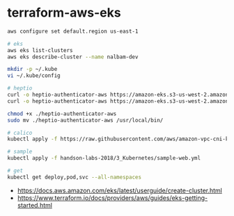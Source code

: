 # terraform-aws-eks

```bash
aws configure set default.region us-east-1

# eks
aws eks list-clusters
aws eks describe-cluster --name nalbam-dev

mkdir -p ~/.kube
vi ~/.kube/config

# heptio
curl -o heptio-authenticator-aws https://amazon-eks.s3-us-west-2.amazonaws.com/1.10.3/2018-06-05/bin/linux/amd64/heptio-authenticator-aws
curl -o heptio-authenticator-aws https://amazon-eks.s3-us-west-2.amazonaws.com/1.10.3/2018-06-05/bin/darwin/amd64/heptio-authenticator-aws

chmod +x ./heptio-authenticator-aws
sudo mv ./heptio-authenticator-aws /usr/local/bin/

# calico
kubectl apply -f https://raw.githubusercontent.com/aws/amazon-vpc-cni-k8s/v1.0.0/config/v1.0/aws-k8s-cni-calico.yaml

# sample
kubectl apply -f handson-labs-2018/3_Kubernetes/sample-web.yml

# get
kubectl get deploy,pod,svc --all-namespaces

```
* https://docs.aws.amazon.com/eks/latest/userguide/create-cluster.html
* https://www.terraform.io/docs/providers/aws/guides/eks-getting-started.html
